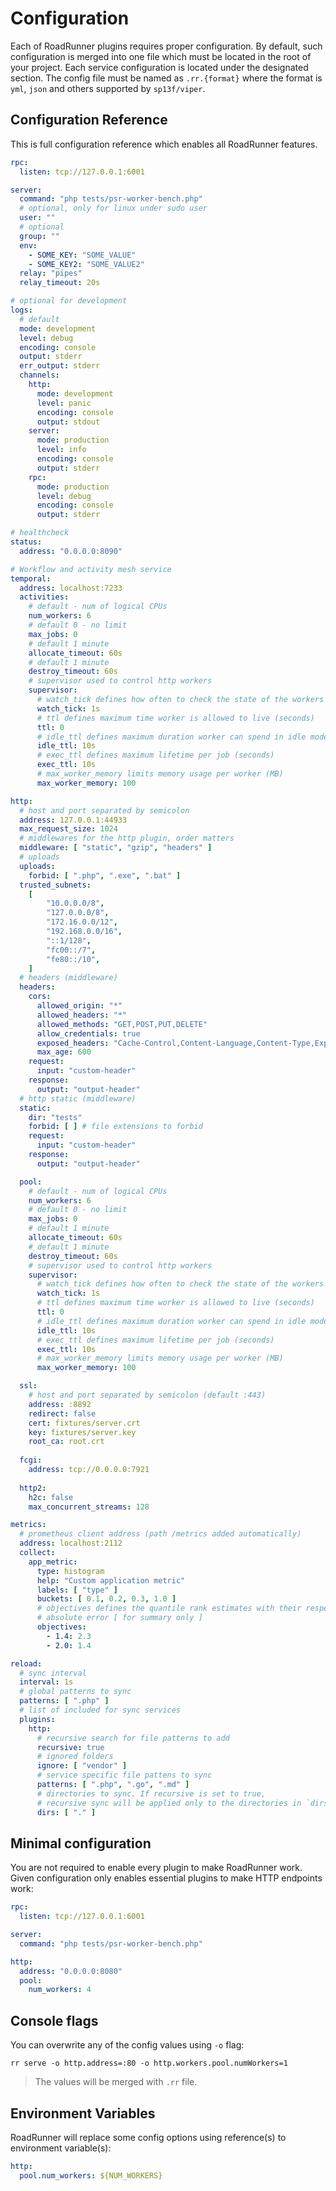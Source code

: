 # Configuration

Each of RoadRunner plugins requires proper configuration. By default, such configuration is merged into one file which
must be located in the root of your project. Each service configuration is located under the designated section. The
config file must be named as `.rr.{format}` where the format is `yml`, `json` and others supported by `sp13f/viper`.

## Configuration Reference
This is full configuration reference which enables all RoadRunner features.

```yaml
rpc:
  listen: tcp://127.0.0.1:6001

server:
  command: "php tests/psr-worker-bench.php"
  # optional, only for linux under sudo user
  user: ""
  # optional
  group: ""
  env:
    - SOME_KEY: "SOME_VALUE"
    - SOME_KEY2: "SOME_VALUE2"
  relay: "pipes"
  relay_timeout: 20s

# optional for development
logs:
  # default
  mode: development
  level: debug
  encoding: console
  output: stderr
  err_output: stderr
  channels:
    http:
      mode: development
      level: panic
      encoding: console
      output: stdout
    server:
      mode: production
      level: info
      encoding: console
      output: stderr
    rpc:
      mode: production
      level: debug
      encoding: console
      output: stderr

# healthcheck
status:
  address: "0.0.0.0:8090"

# Workflow and activity mesh service
temporal:
  address: localhost:7233
  activities:
    # default - num of logical CPUs
    num_workers: 6
    # default 0 - no limit
    max_jobs: 0
    # default 1 minute
    allocate_timeout: 60s
    # default 1 minute
    destroy_timeout: 60s
    # supervisor used to control http workers
    supervisor:
      # watch_tick defines how often to check the state of the workers (seconds)
      watch_tick: 1s
      # ttl defines maximum time worker is allowed to live (seconds)
      ttl: 0
      # idle_ttl defines maximum duration worker can spend in idle mode after first use. Disabled when 0 (seconds)
      idle_ttl: 10s
      # exec_ttl defines maximum lifetime per job (seconds)
      exec_ttl: 10s
      # max_worker_memory limits memory usage per worker (MB)
      max_worker_memory: 100

http:
  # host and port separated by semicolon
  address: 127.0.0.1:44933
  max_request_size: 1024
  # middlewares for the http plugin, order matters
  middleware: [ "static", "gzip", "headers" ]
  # uploads
  uploads:
    forbid: [ ".php", ".exe", ".bat" ]  
  trusted_subnets:
    [
        "10.0.0.0/8",
        "127.0.0.0/8",
        "172.16.0.0/12",
        "192.168.0.0/16",
        "::1/128",
        "fc00::/7",
        "fe80::/10",
    ]
  # headers (middleware)
  headers:
    cors:
      allowed_origin: "*"
      allowed_headers: "*"
      allowed_methods: "GET,POST,PUT,DELETE"
      allow_credentials: true
      exposed_headers: "Cache-Control,Content-Language,Content-Type,Expires,Last-Modified,Pragma"
      max_age: 600
    request:
      input: "custom-header"
    response:
      output: "output-header"
  # http static (middleware)
  static:
    dir: "tests"
    forbid: [ ] # file extensions to forbid
    request:
      input: "custom-header"
    response:
      output: "output-header"

  pool:
    # default - num of logical CPUs
    num_workers: 6
    # default 0 - no limit
    max_jobs: 0
    # default 1 minute
    allocate_timeout: 60s
    # default 1 minute
    destroy_timeout: 60s
    # supervisor used to control http workers
    supervisor:
      # watch_tick defines how often to check the state of the workers (seconds)
      watch_tick: 1s
      # ttl defines maximum time worker is allowed to live (seconds)
      ttl: 0
      # idle_ttl defines maximum duration worker can spend in idle mode after first use. Disabled when 0 (seconds)
      idle_ttl: 10s
      # exec_ttl defines maximum lifetime per job (seconds)
      exec_ttl: 10s
      # max_worker_memory limits memory usage per worker (MB)
      max_worker_memory: 100

  ssl:
    # host and port separated by semicolon (default :443)
    address: :8892
    redirect: false
    cert: fixtures/server.crt
    key: fixtures/server.key
    root_ca: root.crt
    
  fcgi:
    address: tcp://0.0.0.0:7921
    
  http2:
    h2c: false
    max_concurrent_streams: 128

metrics:
  # prometheus client address (path /metrics added automatically)
  address: localhost:2112
  collect:
    app_metric:
      type: histogram
      help: "Custom application metric"
      labels: [ "type" ]
      buckets: [ 0.1, 0.2, 0.3, 1.0 ]
      # objectives defines the quantile rank estimates with their respective
      #	absolute error [ for summary only ]
      objectives:
        - 1.4: 2.3
        - 2.0: 1.4

reload:
  # sync interval
  interval: 1s
  # global patterns to sync
  patterns: [ ".php" ]
  # list of included for sync services
  plugins:
    http:
      # recursive search for file patterns to add
      recursive: true
      # ignored folders
      ignore: [ "vendor" ]
      # service specific file pattens to sync
      patterns: [ ".php", ".go", ".md" ]
      # directories to sync. If recursive is set to true,
      # recursive sync will be applied only to the directories in `dirs` section
      dirs: [ "." ]
```

## Minimal configuration
You are not required to enable every plugin to make RoadRunner work. Given configuration only enables essential plugins
to make HTTP endpoints work:

```yaml
rpc:
  listen: tcp://127.0.0.1:6001

server:
  command: "php tests/psr-worker-bench.php"

http:
  address: "0.0.0.0:8080"
  pool:
    num_workers: 4   
```

## Console flags

You can overwrite any of the config values using `-o` flag:

```
rr serve -o http.address=:80 -o http.workers.pool.numWorkers=1
```

> The values will be merged with `.rr` file.

## Environment Variables

RoadRunner will replace some config options using reference(s) to environment variable(s):

```yaml
http:
  pool.num_workers: ${NUM_WORKERS}
```
